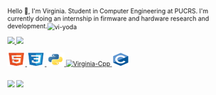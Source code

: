 Hello 👋,
I'm Virginia. Student in Computer Engineering at PUCRS. I'm currently doing an internship in firmware and hardware research and development.<img align="center" alt="vi-yoda" height="60" width="80" src="https://media.tenor.com/images/4f20af75f32887384aab7e49c37537ae/tenor.gif">

<a href="https://github.com/virginiasm">
  <img height="180em" src="https://github-readme-stats-eight-theta.vercel.app/api?username=virginiasm&show_icons=true&theme=dracula&include_all_commits=true&count_private=true"/>
  <img height="180em" src="https://github-readme-stats-eight-theta.vercel.app/api/top-langs/?username=virginiasm&layout=compact&langs_count=8&theme=dracula"/>
 
<div>
<div style="display: inline_block"><br>
  <img alt="Virginia-HTML" height="30" width="40" src="https://raw.githubusercontent.com/devicons/devicon/master/icons/html5/html5-original.svg">
  <img alt="Virginia-CSS" height="30" width="40" src="https://raw.githubusercontent.com/devicons/devicon/master/icons/css3/css3-original.svg">
  <img alt="Virginia-Python" height="30" width="40" src="https://raw.githubusercontent.com/devicons/devicon/master/icons/python/python-original.svg">
  <img alt="Virginia-Cpp" height="30" width="40" src="https://cdn.jsdelivr.net/gh/devicons/devicon/icons/cplusplus/cplusplus-line.svg">
  <img alt="Virginia-C" height="30" width="40" src="https://raw.githubusercontent.com/devicons/devicon/master/icons/c/c-original.svg">
</div>

##

<div>
  <a href="https://www.linkedin.com/in/virginia-s-muller/" target="_blank"><img src="https://img.shields.io/badge/-LinkedIn-%230077B5?style=for-the-badge&logo=linkedin&logoColor=white" target="_blank"></a> 
  <a href="https://www.instagram.com/virginiavivis/" target="_black"><img src="https://img.shields.io/badge/-Instagram-%23E4405F?style=for-the-badge&logo=instagram&logoColor=white" target="_black"></a>
  </div>

